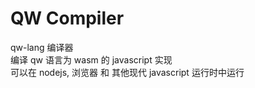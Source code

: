 # QW Compiler

qw-lang 编译器  
编译 qw 语言为 wasm 的 javascript 实现  
可以在 nodejs, 浏览器 和 其他现代 javascript 运行时中运行

